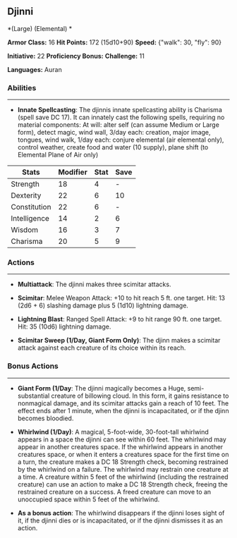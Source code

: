 ## Djinni
*(Large) (Elemental) *

**Armor Class:** 16
**Hit Points:** 172 (15d10+90)
**Speed:** {"walk": 30, "fly": 90}

**Initiative:** 22
**Proficiency Bonus:**
**Challenge:** 11

**Languages:** Auran

### Abilities
 --- 
- **Innate Spellcasting**: The djinnis innate spellcasting ability is Charisma (spell save DC 17). It can innately cast the following spells, requiring no material components: At will: alter self (can assume Medium or Large form), detect magic, wind wall, 3/day each: creation, major image, tongues, wind walk, 1/day each: conjure elemental (air elemental only), control weather, create food and water (10 supply), plane shift (to Elemental Plane of Air only)



| Stats | Modifier | Stat | Save
| ---- | ---- | ---- | ---- |
| Strength | 18 | 4 | - |
| Dexterity | 22 | 6 | 10 |
| Constitution | 22 | 6 | - |
| Intelligence | 14 | 2 | 6 |
| Wisdom | 16 | 3 | 7 |
| Charisma | 20 | 5 | 9 |

### Actions
 --- 
- **Multiattack**: The djinni makes three scimitar attacks.

- **Scimitar**: Melee Weapon Attack: +10 to hit  reach 5 ft.  one target. Hit: 13 (2d6 + 6) slashing damage plus 5 (1d10) lightning damage.

- **Lightning Blast**: Ranged Spell Attack: +9 to hit  range 90 ft.  one target. Hit: 35 (10d6) lightning damage.

- **Scimitar Sweep (1/Day, Giant Form Only)**: The djinn makes a scimitar attack against each creature of its choice within its reach.

### Bonus Actions
 --- 
- **Giant Form (1/Day**: The djinni magically becomes a Huge, semi-substantial creature of billowing cloud. In this form, it gains resistance to nonmagical damage, and its scimitar attacks gain a reach of 10 feet. The effect ends after 1 minute, when the djinni is incapacitated, or if the djinn becomes bloodied.

- **Whirlwind (1/Day)**: A magical, 5-foot-wide, 30-foot-tall whirlwind appears in a space the djinni can see within 60 feet. The whirlwind may appear in another creatures space. If the whirlwind appears in another creatures space, or when it enters a creatures space for the first time on a turn, the creature makes a DC 18 Strength check, becoming restrained by the whirlwind on a failure. The whirlwind may restrain one creature at a time. A creature within 5 feet of the whirlwind (including the restrained creature) can use an action to make a DC 18 Strength check, freeing the restrained creature on a success. A freed creature can move to an unoccupied space within 5 feet of the whirlwind.

- **As a bonus action**: The whirlwind disappears if the djinni loses sight of it, if the djinni dies or is incapacitated, or if the djinni dismisses it as an action.

